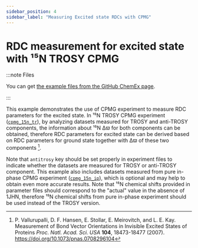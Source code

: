 ```yaml
---
sidebar_position: 4
sidebar_label: "Measuring Excited state RDCs with CPMG"
---
```


# RDC measurement for excited state with ¹⁵N TROSY CPMG

:::note Files

You can get
[the example files from the GitHub ChemEx page](https://github.com/gbouvignies/chemex/tree/master/examples/Combinations/N15_NH_RDC).

:::

This example demonstrates the use of CPMG experiment to measure RDC parameters
for the excited state. In ¹⁵N TROSY CPMG experiment
([`cpmg_15n_tr`](cpmg_15n_tr)), by analyzing datasets measured for TROSY and
anti-TROSY components, the information about ¹⁵N Δϖ for both components can be
obtained, therefore RDC parameters for excited state can be derived based on RDC
parameters for ground state together with Δϖ of these two components [^1].

Note that `antitrosy` key should be set properly in experiment files to indicate
whether the datasets are measured for TROSY or anti-TROSY component. This
example also includes datasets measured from pure in-phase CPMG experiment
([`cpmg_15n_ip`](cpmg_15n_ip)), which is optional and may help to obtain even
more accurate results. Note that ¹⁵N chemical shifts provided in parameter files
should correspond to the "actual" value in the absence of 1JHN, therefore ¹⁵N
chemical shifts from pure in-phase experiment should be used instead of the
TROSY version.

[^1]:
    P. Vallurupalli, D. F. Hansen, E. Stollar, E. Meirovitch, and L. E. Kay.
    Measurement of Bond Vector Orientations in Invisible Excited States of
    Proteins _Proc. Natl. Acad. Sci. USA_ **104**, 18473-18477 (2007).
    https://doi.org/10.1073/pnas.0708296104
